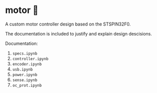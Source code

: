 # motor 🛞
A custom motor controller design based on the STSPIN32F0.

The documentation is included to justify and explain design descisions.

Documentation:
1. `specs.ipynb`
2. `controller.ipynb`
3. `encoder.ipynb`
4. `usb.ipynb`
5. `power.ipynb`
6. `sense.ipynb`
7. `oc_prot.ipynb`
